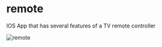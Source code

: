 # remote
IOS App that has several features of a TV remote controller



![remote](https://user-images.githubusercontent.com/22085419/55583281-19b16100-56e7-11e9-81c2-d4d772fe3ab9.gif)
